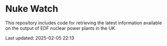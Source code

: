 # Nuke Watch

This repository includes code for retrieving the latest information available on the output of EDF nuclear power plants in the UK.

Last updated: 2025-02-05 22:13
